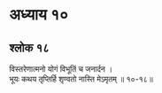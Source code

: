 # अध्याय १०

## श्लोक १८

विस्तरेणात्मनो योगं विभूतिं च जनार्दन ।<br>भूयः कथय तृप्तिर्हि श‍ृण्वतो नास्ति मेऽमृतम् ॥ १०-१८॥<br><br>

